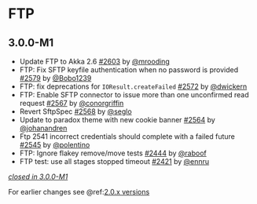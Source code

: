 # FTP

## 3.0.0-M1

- Update FTP to Akka 2.6 [#2603](https://github.com/akka/alpakka/issues/2603) by [@mrooding](https://github.com/mrooding)
- FTP: Fix SFTP keyfile authentication when no password is provided [#2579](https://github.com/akka/alpakka/issues/2579) by [@Bobo1239](https://github.com/Bobo1239)
- FTP: fix deprecations for `IOResult.createFailed` [#2572](https://github.com/akka/alpakka/issues/2572) by [@dwickern](https://github.com/dwickern)
- FTP: Enable SFTP connector to issue more than one unconfirmed read request [#2567](https://github.com/akka/alpakka/issues/2567) by [@conorgriffin](https://github.com/conorgriffin)
- Revert SftpSpec [#2568](https://github.com/akka/alpakka/issues/2568) by [@seglo](https://github.com/seglo)
- Update to paradox theme with new cookie banner [#2564](https://github.com/akka/alpakka/issues/2564) by [@johanandren](https://github.com/johanandren)
- Ftp 2541 incorrect credentials should complete with a failed future [#2545](https://github.com/akka/alpakka/issues/2545) by [@polentino](https://github.com/polentino)
-  FTP: Ignore flakey remove/move tests [#2444](https://github.com/akka/alpakka/issues/2444) by [@raboof](https://github.com/raboof)
- FTP test: use all stages stopped timeout [#2421](https://github.com/akka/alpakka/issues/2421) by [@ennru](https://github.com/ennru)

[*closed in 3.0.0-M1*](https://github.com/akka/alpakka/issues?q=is%3Aclosed+milestone%3A3.0.0-M1+label%3Ap%3Aftp)

For earlier changes see @ref:[2.0.x versions](../2.0.x/ftp.md)
